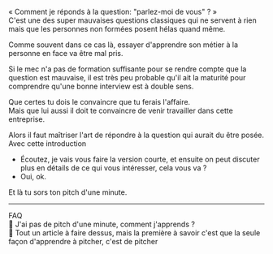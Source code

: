« Comment je réponds à la question: "parlez-moi de vous" ? »  
C'est une des super mauvaises questions classiques qui ne servent à rien mais que les personnes non formées posent hélas quand même.  
  
Comme souvent dans ce cas là, essayer d'apprendre son métier à la personne en face va être mal pris.  
  
Si le mec n'a pas de formation suffisante pour se rendre compte que la question est mauvaise, il est très peu probable qu'il ait la maturité pour comprendre qu'une bonne interview est à double sens.  
  
Que certes tu dois le convaincre que tu ferais l'affaire.  
Mais que lui aussi il doit te convaincre de venir travailler dans cette entreprise.  
  
Alors il faut maîtriser l'art de répondre à la question qui aurait du être posée.  
Avec cette introduction  
  
- Écoutez, je vais vous faire la version courte, et ensuite on peut discuter plus en détails de ce qui vous intéresser, cela vous va ?  
- Oui, ok.  
  
Et là tu sors ton pitch d'une minute.  
  
---  
  
FAQ  
🤔 J'ai pas de pitch d'une minute, comment j'apprends ?  
💯 Tout un article à faire dessus, mais la première à savoir c'est que la seule façon d'apprendre à pitcher, c'est de pitcher